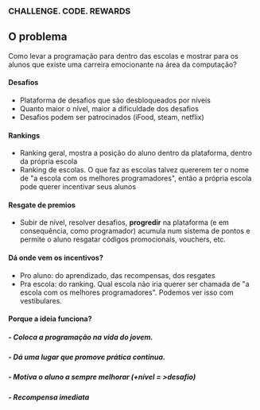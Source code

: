 ### CHALLENGE. CODE. REWARDS

## O problema

Como levar a programação para dentro das escolas e mostrar para os alunos que existe uma carreira emocionante na área da computação?

#### Desafios

- Plataforma de desafios que são desbloqueados por níveis
- Quanto maior o nível, maior a dificuldade dos desafios
- Desafios podem ser patrocinados (iFood, steam, netflix)


#### Rankings

- Ranking geral, mostra a posição do aluno dentro da plataforma, dentro da 
própria escola
- Ranking de escolas. O que faz as escolas talvez quererem ter o nome de 
"a escola com os melhores programadores", então a própria escola pode querer
incentivar seus alunos


#### Resgate de premios

- Subir de nível, resolver desafios, **progredir** na plataforma (e em 
consequência, como programador) acumula num sistema de pontos e permite o aluno
resgatar códigos promocionais, vouchers, etc.


#### Dá onde vem os incentivos?

* Pro aluno: do aprendizado, das recompensas, dos resgates
* Pra escola: do ranking. Qual escola não iria querer ser chamada de
"a escola com os melhores programadores". Podemos ver isso com vestibulares.


#### Porque a ideia funciona?

##### - Coloca a programação na vida do jovem.
##### - Dá uma lugar que promove prática continua.
##### - Motiva o aluno a sempre melhorar (+nível = >desafio)
##### - Recompensa imediata

